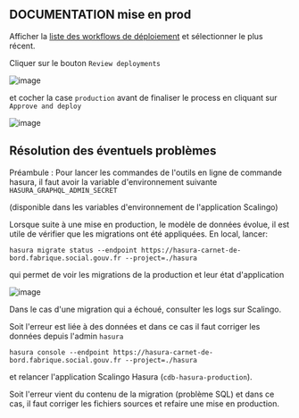 ## DOCUMENTATION mise en prod

Afficher la [liste des workflows de déploiement](../../actions/workflows/deploy.yml)
et sélectionner le plus récent.

Cliquer sur le bouton `Review deployments`

![image](https://user-images.githubusercontent.com/160320/173357836-f79557fa-9678-48ce-a34c-2d3a04a1de8c.png)

et cocher la case `production` avant de finaliser le process en cliquant sur `Approve and deploy`

![image](https://user-images.githubusercontent.com/160320/173357900-624fa369-303e-4bc4-bc3e-cecac139f39c.png)

## Résolution des éventuels problèmes

Préambule : Pour lancer les commandes de l'outils en ligne de commande hasura, il faut avoir la variable d'environnement suivante `HASURA_GRAPHQL_ADMIN_SECRET`

(disponible dans les variables d'environnement de l'application Scalingo)

Lorsque suite à une mise en production, le modèle de données évolue, il est utile de vérifier que les migrations ont été appliquées. En local, lancer:

```
hasura migrate status --endpoint https://hasura-carnet-de-bord.fabrique.social.gouv.fr --project=./hasura
```

qui permet de voir les migrations de la production et leur état d'application

![image](https://user-images.githubusercontent.com/160320/173358907-1d275f2d-d31c-4e0d-a7f6-dd45898bc949.png)

Dans le cas d'une migration qui a échoué, consulter les logs sur Scalingo.

Soit l'erreur est liée à des données et dans ce cas il faut corriger les données depuis l'admin `hasura`

```
hasura console --endpoint https://hasura-carnet-de-bord.fabrique.social.gouv.fr --project=./hasura
```

et relancer l'application Scalingo Hasura (`cdb-hasura-production`).

Soit l'erreur vient du contenu de la migration (problème SQL) et dans ce cas, il faut corriger les fichiers sources et refaire une mise en production.
